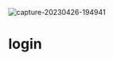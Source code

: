 ![capture-20230426-194941](https://user-images.githubusercontent.com/84465419/234719362-b78bc38f-3340-4517-ab32-93e7102d5ff9.png)
# login
